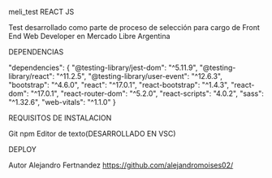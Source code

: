 meli_test REACT JS

Test desarrollado como parte de proceso de selección para cargo de Front End Web Developer en Mercado Libre Argentina

DEPENDENCIAS

"dependencies": {
    "@testing-library/jest-dom": "^5.11.9",
    "@testing-library/react": "^11.2.5",
    "@testing-library/user-event": "^12.6.3",
    "bootstrap": "^4.6.0",
    "react": "^17.0.1",
    "react-bootstrap": "^1.4.3",
    "react-dom": "^17.0.1",
    "react-router-dom": "^5.2.0",
    "react-scripts": "4.0.2",
    "sass": "^1.32.6",
    "web-vitals": "^1.1.0"
  }

REQUISITOS DE INSTALACION

Git
npm
Editor de texto(DESARROLLADO EN VSC)

DEPLOY


Autor
Alejandro Fertnandez https://github.com/alejandromoises02/




